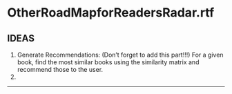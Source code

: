 # OtherRoadMapforReadersRadar.rtf

## IDEAS

1. Generate Recommendations: (Don’t forget to add this part!!!)
For a given book, find the most similar books using the similarity matrix and recommend those to the user.
2. 

***********************************************************************************************************************************
